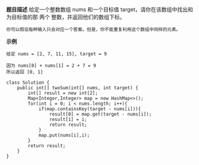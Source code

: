 **题目描述**
	给定一个整数数组 nums 和一个目标值 target，请你在该数组中找出和为目标值的那 两个 整数，并返回他们的数组下标。

	你可以假设每种输入只会对应一个答案。但是，你不能重复利用这个数组中同样的元素。

**示例**

	给定 nums = [2, 7, 11, 15], target = 9

	因为 nums[0] + nums[1] = 2 + 7 = 9
	所以返回 [0, 1]
```
class Solution {
    public int[] twoSum(int[] nums, int target) {
        int[] result = new int[2];
        Map<Integer,Integer> map = new HashMap<>();
        for(int i = 0; i < nums.length; i++){
            if(map.containsKey(target - nums[i])){
                result[0] = map.get(target - nums[i]);
                result[1] = i;
                return result;
            }
            map.put(nums[i],i);
        }
        return result;
    }
}
```
